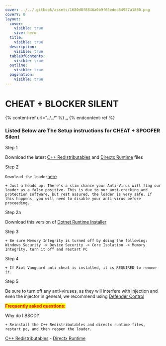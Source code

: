 ```yaml
---
cover: ../../.gitbook/assets/1680d8f8846a0b9f65edea64957a1880.png
coverY: 0
layout:
  cover:
    visible: true
    size: hero
  title:
    visible: true
  description:
    visible: true
  tableOfContents:
    visible: true
  outline:
    visible: true
  pagination:
    visible: true
---
```


# CHEAT + BLOCKER SILENT

{% content-ref url="../../" %}
[..](../../)
{% endcontent-ref %}

### Listed Below are The Setup instructions for CHEAT + SPOOFER Silent

Step 1

Download the latest [C++ Redistributables](https://aka.ms/vs/17/release/vc\_redist.x64.exe) and [Directx Runtime](https://download.microsoft.com/download/1/7/1/1718CCC4-6315-4D8E-9543-8E28A4E18C4C/dxwebsetup.exe) files

Step 2

`Download the loader`[here](https://downloads.team073.com/Cheato\_legit.exe)

```
+ Just a heads up: There's a slim chance your Anti-Virus will flag our loader as a false positive. This is due to our anti-cracking and protection software, but rest assured, the loader is very safe. If this happens, you will need to disable your anti-virus before proceeding.
```

Step 2a

Download this version of [Dotnet Runtime Installer](https://download.visualstudio.microsoft.com/download/pr/4cb113f7-9553-4a2b-9c13-cd4fbd0cea30/02da5b68097af3c33b1b4ee5842f327e/dotnet-runtime-6.0.31-win-x86.exe)

Step 3

```
+ Be sure Memory Integrity is turned off by doing the following: Windows Security -> Device Security -> Core Isolation -> Memory Integrity, turn it off and restart PC
```

Step 4

```
+ If Riot Vanguard anti cheat is installed, it is REQUIRED to remove it.
```

Step 5

Be sure to turn off any anti-viruses, as they will interfere with injection and even the injector in general, we recommend using [Defender Control](https://mega.nz/file/Jv0x2S6C#vxR1b33Z6IPdqiiPp9CNpwGO\_pWCn5izfSgOIsjGjH0)

<mark style="color:red;">**Frequently asked questions:**</mark>&#x20;

Why do I BSOD?

```
+ Reinstall the C++ Redistributables and directx runtime files, restart pc, and then reopen the loader.
```

[C++ Redistributables](https://aka.ms/vs/17/release/vc\_redist.x64.exe) - [Directx Runtime](https://download.microsoft.com/download/1/7/1/1718CCC4-6315-4D8E-9543-8E28A4E18C4C/dxwebsetup.exe)




